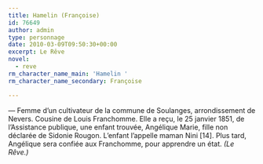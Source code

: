 ```yaml
---
title: Hamelin (Françoise)
id: 76649
author: admin
type: personnage
date: 2010-03-09T09:50:30+00:00
excerpt: Le Rêve
novel:
  - reve
rm_character_name_main: 'Hamelin '
rm_character_name_secondary: Françoise

---
```

— Femme d&rsquo;un cultivateur de la commune de Soulanges, arrondissement de Nevers. Cousine de Louis Franchomme. Elle a reçu, le 25 janvier 1851, de l&rsquo;Assistance publique, une enfant trouvée, Angélique Marie, fille non déclarée de Sidonie Rougon. L&rsquo;enfant l&rsquo;appelle maman Nini [14]. Plus tard, Angélique sera confiée aux Franchomme, pour apprendre un état. _(Le Rêve.)_